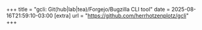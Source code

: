 +++
title = "gcli: Git(hub|lab|tea)/Forgejo/Bugzilla CLI tool"
date = 2025-08-16T21:59:10-03:00
[extra]
url = "https://github.com/herrhotzenplotz/gcli"
+++
